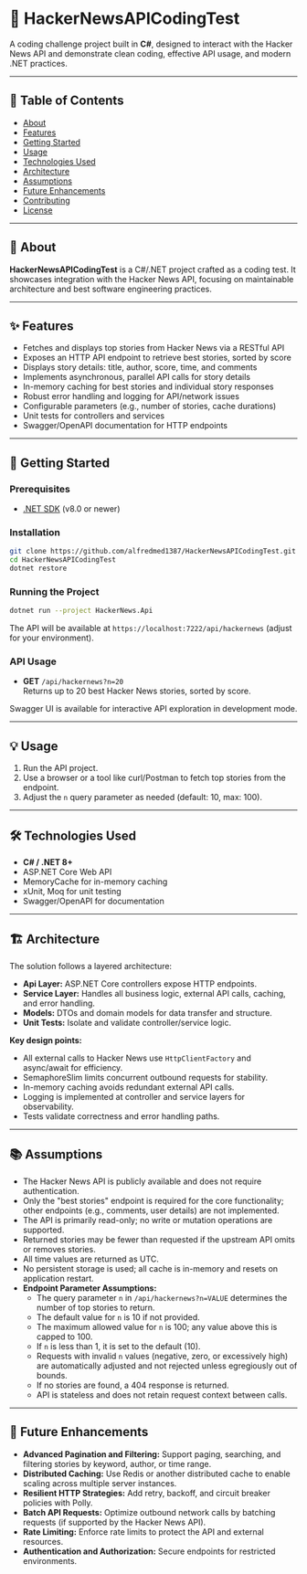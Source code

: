 # 🚀 HackerNewsAPICodingTest

A coding challenge project built in **C#**, designed to interact with the Hacker News API and demonstrate clean coding, effective API usage, and modern .NET practices.


---

## 📝 Table of Contents

- [About](#about)
- [Features](#features)
- [Getting Started](#getting-started)
- [Usage](#usage)
- [Technologies Used](#technologies-used)
- [Architecture](#architecture)
- [Assumptions](#assumptions)
- [Future Enhancements](#future-enhancements)
- [Contributing](#contributing)
- [License](#license)

---

## 📖 About

**HackerNewsAPICodingTest** is a C#/.NET project crafted as a coding test. It showcases integration with the Hacker News API, focusing on maintainable architecture and best software engineering practices.

---

## ✨ Features

- Fetches and displays top stories from Hacker News via a RESTful API
- Exposes an HTTP API endpoint to retrieve best stories, sorted by score
- Displays story details: title, author, score, time, and comments
- Implements asynchronous, parallel API calls for story details
- In-memory caching for best stories and individual story responses
- Robust error handling and logging for API/network issues
- Configurable parameters (e.g., number of stories, cache durations)
- Unit tests for controllers and services
- Swagger/OpenAPI documentation for HTTP endpoints

---

## 🚀 Getting Started

### Prerequisites

- [.NET SDK](https://dotnet.microsoft.com/download) (v8.0 or newer)

### Installation

```bash
git clone https://github.com/alfredmed1387/HackerNewsAPICodingTest.git
cd HackerNewsAPICodingTest
dotnet restore
```

### Running the Project

```bash
dotnet run --project HackerNews.Api
```

The API will be available at `https://localhost:7222/api/hackernews` (adjust for your environment).

### API Usage

- **GET** `/api/hackernews?n=20`  
  Returns up to 20 best Hacker News stories, sorted by score.

Swagger UI is available for interactive API exploration in development mode.

---

## 💡 Usage

1. Run the API project.
2. Use a browser or a tool like curl/Postman to fetch top stories from the endpoint.
3. Adjust the `n` query parameter as needed (default: 10, max: 100).

---

## 🛠️ Technologies Used

- **C# / .NET 8+**
- ASP.NET Core Web API
- MemoryCache for in-memory caching
- xUnit, Moq for unit testing
- Swagger/OpenAPI for documentation

---

## 🏗️ Architecture

The solution follows a layered architecture:
- **Api Layer:** ASP.NET Core controllers expose HTTP endpoints.
- **Service Layer:** Handles all business logic, external API calls, caching, and error handling.
- **Models:** DTOs and domain models for data transfer and structure.
- **Unit Tests:** Isolate and validate controller/service logic.

**Key design points:**
- All external calls to Hacker News use `HttpClientFactory` and async/await for efficiency.
- SemaphoreSlim limits concurrent outbound requests for stability.
- In-memory caching avoids redundant external API calls.
- Logging is implemented at controller and service layers for observability.
- Tests validate correctness and error handling paths.

---

## 📚 Assumptions

- The Hacker News API is publicly available and does not require authentication.
- Only the "best stories" endpoint is required for the core functionality; other endpoints (e.g., comments, user details) are not implemented.
- The API is primarily read-only; no write or mutation operations are supported.
- Returned stories may be fewer than requested if the upstream API omits or removes stories.
- All time values are returned as UTC.
- No persistent storage is used; all cache is in-memory and resets on application restart.
- **Endpoint Parameter Assumptions:**
  - The query parameter `n` in `/api/hackernews?n=VALUE` determines the number of top stories to return.
  - The default value for `n` is 10 if not provided.
  - The maximum allowed value for `n` is 100; any value above this is capped to 100.
  - If `n` is less than 1, it is set to the default (10).
  - Requests with invalid `n` values (negative, zero, or excessively high) are automatically adjusted and not rejected unless egregiously out of bounds.
  - If no stories are found, a 404 response is returned.
  - API is stateless and does not retain request context between calls.

---

## 🌱 Future Enhancements

- **Advanced Pagination and Filtering:** Support paging, searching, and filtering stories by keyword, author, or time range.
- **Distributed Caching:** Use Redis or another distributed cache to enable scaling across multiple server instances.
- **Resilient HTTP Strategies:** Add retry, backoff, and circuit breaker policies with Polly.
- **Batch API Requests:** Optimize outbound network calls by batching requests (if supported by the Hacker News API).
- **Rate Limiting:** Enforce rate limits to protect the API and external resources.
- **Authentication and Authorization:** Secure endpoints for restricted environments.

